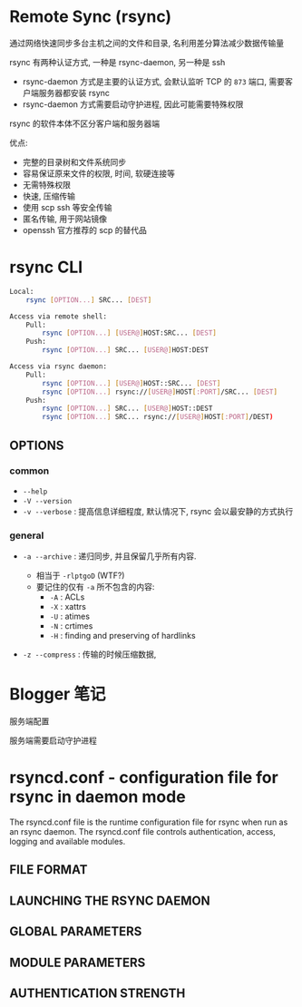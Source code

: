 # Remote Sync  (rsync)

通过网络快速同步多台主机之间的文件和目录, 名利用差分算法减少数据传输量  

rsync 有两种认证方式, 一种是 rsync-daemon, 另一种是 ssh  
* rsync-daemon 方式是主要的认证方式, 会默认监听 TCP 的 `873` 端口, 需要客户端服务器都安装 rsync   
* rsync-daemon 方式需要启动守护进程, 因此可能需要特殊权限  

rsync 的软件本体不区分客户端和服务器端  

优点:
* 完整的目录树和文件系统同步
* 容易保证原来文件的权限, 时间, 软硬连接等
* 无需特殊权限
* 快速, 压缩传输
* 使用 scp ssh 等安全传输
* 匿名传输, 用于网站镜像
* openssh 官方推荐的 scp 的替代品


# rsync CLI

```sh
Local:
    rsync [OPTION...] SRC... [DEST]

Access via remote shell:
    Pull:
        rsync [OPTION...] [USER@]HOST:SRC... [DEST]
    Push:
        rsync [OPTION...] SRC... [USER@]HOST:DEST

Access via rsync daemon:
    Pull:
        rsync [OPTION...] [USER@]HOST::SRC... [DEST]
        rsync [OPTION...] rsync://[USER@]HOST[:PORT]/SRC... [DEST]
    Push:
        rsync [OPTION...] SRC... [USER@]HOST::DEST
        rsync [OPTION...] SRC... rsync://[USER@]HOST[:PORT]/DEST)
```

## OPTIONS

### common 

* `--help` 
* `-V --version`
* `-v --verbose` : 提高信息详细程度, 默认情况下, rsync 会以最安静的方式执行  



### general

* `-a --archive`  : 递归同步, 并且保留几乎所有内容.
  * 相当于 `-rlptgoD` (WTF?) 
  * 要记住的仅有 `-a` 所不包含的内容:
    * `-A`  : ACLs
    * `-X`  : xattrs
    * `-U`  : atimes
    * `-N`  : crtimes
    * `-H`  : finding and preserving of hardlinks


* `-z --compress` : 传输的时候压缩数据,


# Blogger 笔记

服务端配置

服务端需要启动守护进程


# rsyncd.conf -⁠ configuration file for rsync in daemon mode

The rsyncd.conf file is the runtime configuration file for rsync when run as an rsync daemon.
The rsyncd.conf file controls authentication, access, logging and available modules.

## FILE FORMAT

## LAUNCHING THE RSYNC DAEMON

## GLOBAL PARAMETERS

## MODULE PARAMETERS

## AUTHENTICATION STRENGTH

